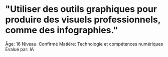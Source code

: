 # "Utiliser des outils graphiques pour produire des visuels professionnels, comme des infographies."

Âge: 16
Niveau: Confirmé
Matière: Technologie et compétences numériques
Évalué par: IA